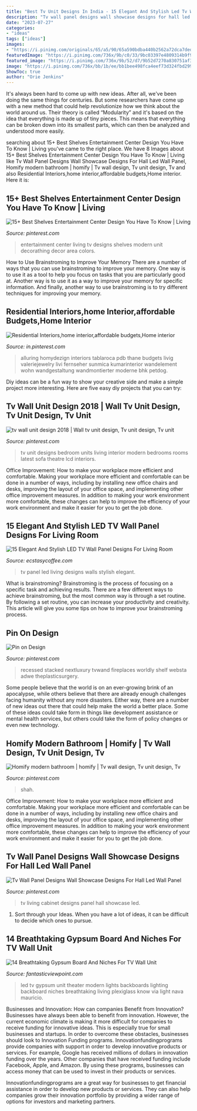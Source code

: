 ```yaml
---
title: "Best Tv Unit Designs In India - 15 Elegant And Stylish Led Tv Wall Panel Designs For Living Room"
description: "Tv wall panel designs wall showcase designs for hall led wall panel"
date: "2023-07-27"
categories:
- "ideas"
tags: ["ideas"]
images:
- "https://i.pinimg.com/originals/65/a5/90/65a590bdba440b2562a72dca7dedea2d.jpg"
featuredImage: "https://i.pinimg.com/736x/9b/c0/33/9bc03397e4809314b9f9e17b861e106b.jpg"
featured_image: "https://i.pinimg.com/736x/9b/52/d7/9b52d7270a830751af31e6d46bc3138c.jpg"
image: "https://i.pinimg.com/736x/bb/1b/ee/bb1bee498fca4eef73d324fbd29918bf.jpg"
ShowToc: true
author: "Orie Jenkins"
---
```



It's always been hard to come up with new ideas. After all, we've been doing the same things for centuries. But some researchers have come up with a new method that could help revolutionize how we think about the world around us. Their theory is called “Modularity” and it's based on the idea that everything is made up of tiny pieces. This means that everything can be broken down into its smallest parts, which can then be analyzed and understood more easily.

	

		
searching about 15+ Best Shelves Entertainment Center Design You Have To Know | Living you've came to the right place. We have 8 Images about 15+ Best Shelves Entertainment Center Design You Have To Know | Living like Tv Wall Panel Designs Wall Showcase Designs For Hall Led Wall Panel, Homify modern bathroom | homify | Tv wall design, Tv unit design, Tv and also Residential Interiors,home interior,affordable budgets,Home interior. Here it is:
		
    
## 15+ Best Shelves Entertainment Center Design You Have To Know | Living

<img loading=lazy src="https://i.pinimg.com/originals/65/a5/90/65a590bdba440b2562a72dca7dedea2d.jpg" onerror="this.onerror=null;this.src='https://tse3.mm.bing.net/th?id=OIP.Uu6QAydrNXrCXl-SYxbnQQHaLH&amp;pid=15.1';" alt="15+ Best Shelves Entertainment Center Design You Have To Know | Living">

_Source: pinterest.com_

>entertainment center living tv designs shelves modern unit decorathing decor area colors. 

	

How to Use Brainstroming to Improve Your Memory
There are a number of ways that you can use brainstroming to improve your memory. One way is to use it as a tool to help you focus on tasks that you are particularly good at. Another way is to use it as a way to improve your memory for specific information. And finally, another way to use brainstroming is to try different techniques for improving your memory.

    
## Residential Interiors,home Interior,affordable Budgets,Home Interior

<img loading=lazy src="https://i.pinimg.com/736x/9b/52/d7/9b52d7270a830751af31e6d46bc3138c.jpg" onerror="this.onerror=null;this.src='https://tse3.mm.bing.net/th?id=OIP.-IXDrExf_0jNtHSomk9MswHaJ4&amp;pid=15.1';" alt="Residential Interiors,home interior,affordable budgets,Home interior">

_Source: in.pinterest.com_

>alluring homydezign interiors tablaroca pdb thane budgets livig valeriejewelry livi fernseher sunmica kumarinterior wandelement wohn wandgestaltung wandmontierter moderne bhk petdog. 

	

Diy ideas can be a fun way to show your creative side and make a simple project more interesting. Here are five easy diy projects that you can try: 

    
## Tv Wall Unit Design 2018 | Wall Tv Unit Design, Tv Unit Design, Tv Unit

<img loading=lazy src="https://i.pinimg.com/736x/bb/1b/ee/bb1bee498fca4eef73d324fbd29918bf.jpg" onerror="this.onerror=null;this.src='https://tse2.mm.bing.net/th?id=OIP.N0zlRrr_R2WWpBwa_Zd9dQHaGV&amp;pid=15.1';" alt="tv wall unit design 2018 | Wall tv unit design, Tv unit design, Tv unit">

_Source: pinterest.com_

>tv unit designs bedroom units living interior modern bedrooms rooms latest sofa theatre lcd interiors. 

	

Office Improvement: How to make your workplace more efficient and comfortable.
Making your workplace more efficient and comfortable can be done in a number of ways, including by installing new office chairs and desks, improving the layout of your office space, and implementing other office improvement measures. In addition to making your work environment more comfortable, these changes can help to improve the efficiency of your work environment and make it easier for you to get the job done.

    
## 15 Elegant And Stylish LED TV Wall Panel Designs For Living Room

<img loading=lazy src="https://www.ecstasycoffee.com/wp-content/uploads/2020/12/LED-TV-Wall-Panel-Designs-For-Living-Room.jpg" onerror="this.onerror=null;this.src='https://tse4.mm.bing.net/th?id=OIP.pdWL8rcYSyZs0Z7k6cN2KwHaEK&amp;pid=15.1';" alt="15 Elegant And Stylish LED TV Wall Panel Designs For Living Room">

_Source: ecstasycoffee.com_

>tv panel led living designs walls stylish elegant. 

	

What is brainstroming? Brainstroming is the process of focusing on a specific task and achieving results. There are a few different ways to achieve brainstroming, but the most common way is through a set routine. By following a set routine, you can increase your productivity and creativity. This article will give you some tips on how to improve your brainstroming process.

    
## Pin On Design

<img loading=lazy src="https://i.pinimg.com/736x/14/0c/03/140c03e34af321a396e418df81b4a1d8.jpg" onerror="this.onerror=null;this.src='https://tse1.mm.bing.net/th?id=OIP.nZ-OJBbuCx2ZCSaqfk17ygHaHa&amp;pid=15.1';" alt="Pin on Design">

_Source: pinterest.com_

>recessed stacked nextluxury tvwand fireplaces worldly shelf websta adwe theplasticsurgery. 

	

Some people believe that the world is on an ever-growing brink of an apocalypse, while others believe that there are already enough challenges facing humanity without any more disasters. Either way, there are a number of new ideas out there that could help make the world a better place. Some of these ideas could take form in things like development assistance or mental health services, but others could take the form of policy changes or even new technology.

    
## Homify Modern Bathroom | Homify | Tv Wall Design, Tv Unit Design, Tv

<img loading=lazy src="https://i.pinimg.com/originals/86/cf/dd/86cfdde022bace000c041c3b28c1165d.jpg" onerror="this.onerror=null;this.src='https://tse1.mm.bing.net/th?id=OIP.gUuYkZsoauUSnb1wiNZYMgHaLL&amp;pid=15.1';" alt="Homify modern bathroom | homify | Tv wall design, Tv unit design, Tv">

_Source: pinterest.com_

>shah. 

	

Office Improvement: How to make your workplace more efficient and comfortable.
Making your workplace more efficient and comfortable can be done in a number of ways, including by installing new office chairs and desks, improving the layout of your office space, and implementing other office improvement measures. In addition to making your work environment more comfortable, these changes can help to improve the efficiency of your work environment and make it easier for you to get the job done.

    
## Tv Wall Panel Designs Wall Showcase Designs For Hall Led Wall Panel

<img loading=lazy src="https://i.pinimg.com/736x/9b/c0/33/9bc03397e4809314b9f9e17b861e106b.jpg" onerror="this.onerror=null;this.src='https://tse2.mm.bing.net/th?id=OIP.-FJbTnrynklE07dt16n0UgHaHa&amp;pid=15.1';" alt="Tv Wall Panel Designs Wall Showcase Designs For Hall Led Wall Panel">

_Source: pinterest.com_

>tv living cabinet designs panel hall showcase led. 

	

1. Sort through your Ideas. When you have a lot of ideas, it can be difficult to decide which ones to pursue.

    
## 14 Breathtaking Gypsum Board And Niches For TV Wall Unit

<img loading=lazy src="http://www.fantasticviewpoint.com/wp-content/uploads/2016/11/1087-1-634x433.jpg" onerror="this.onerror=null;this.src='https://tse3.mm.bing.net/th?id=OIP.SVo8LGUKlutoaV5je-wCcAHaFD&amp;pid=15.1';" alt="14 Breathtaking Gypsum Board And Niches For TV Wall Unit">

_Source: fantasticviewpoint.com_

>led tv gypsum unit theater modern lights backboards lighting backboard niches breathtaking living plexiglass know via light nava mauricio. 

	

Businesses and Innovation: How can companies Benefit from Innovation?
Businesses have always been able to benefit from innovation. However, the current economic climate is making it more difficult for companies to receive funding for innovative ideas. This is especially true for small businesses and startups. In order to overcome these obstacles, businesses should look to Innovation Funding programs.
Innovationfundingprograms provide companies with support in order to develop innovative products or services. For example, Google has received millions of dollars in innovation funding over the years. Other companies that have received funding include Facebook, Apple, and Amazon. By using these programs, businesses can access money that can be used to invest in their products or services.

Innovationfundingprograms are a great way for businesses to get financial assistance in order to develop new products or services. They can also help companies grow their innovation portfolio by providing a wider range of options for investors and marketing partners.

